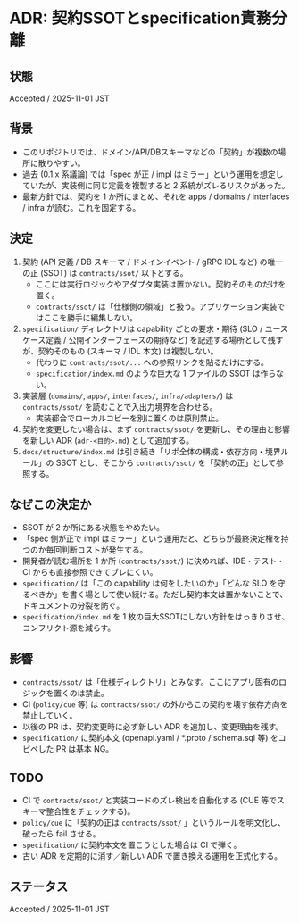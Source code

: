 # ADR: 契約SSOTとspecification責務分離

## 状態
Accepted / 2025-11-01 JST

## 背景
- このリポジトリでは、ドメイン/API/DBスキーマなどの「契約」が複数の場所に散りやすい。
- 過去 (0.1.x 系議論) では「spec が正 / impl はミラー」という運用を想定していたが、実装側に同じ定義を複製すると 2 系統がズレるリスクがあった。
- 最新方針では、契約を 1 か所にまとめ、それを apps / domains / interfaces / infra が読む。これを固定する。

## 決定
1. 契約 (API 定義 / DB スキーマ / ドメインイベント / gRPC IDL など) の唯一の正 (SSOT) は `contracts/ssot/` 以下とする。
   - ここには実行ロジックやアダプタ実装は置かない。契約そのものだけを置く。
   - `contracts/ssot/` は「仕様側の領域」と扱う。アプリケーション実装ではここを勝手に編集しない。
2. `specification/` ディレクトリは capability ごとの要求・期待 (SLO / ユースケース定義 / 公開インターフェースの期待など) を記述する場所として残すが、契約そのもの (スキーマ / IDL 本文) は複製しない。
   - 代わりに `contracts/ssot/...` への参照リンクを貼るだけにする。
   - `specification/index.md` のような巨大な 1 ファイルの SSOT は作らない。
3. 実装層 (`domains/`, `apps/`, `interfaces/`, `infra/adapters/`) は `contracts/ssot/` を読むことで入出力境界を合わせる。
   - 実装都合でローカルコピーを別に置くのは原則禁止。
4. 契約を変更したい場合は、まず `contracts/ssot/` を更新し、その理由と影響を新しい ADR (`adr-<目的>.md`) として追加する。
5. `docs/structure/index.md` は引き続き「リポ全体の構成・依存方向・境界ルール」の SSOT とし、そこから `contracts/ssot/` を「契約の正」として参照する。

## なぜこの決定か
- SSOT が 2 か所にある状態をやめたい。
- 「spec 側が正で impl はミラー」という運用だと、どちらが最終決定権を持つのか毎回判断コストが発生する。
- 開発者が読む場所を 1 か所 (`contracts/ssot/`) に決めれば、IDE・テスト・CI からも直接参照できてブレにくい。
- `specification/` は「この capability は何をしたいのか」「どんな SLO を守るべきか」を書く場として使い続ける。ただし契約本文は置かないことで、ドキュメントの分裂を防ぐ。
- `specification/index.md` を 1 枚の巨大SSOTにしない方針をはっきりさせ、コンフリクト源を減らす。

## 影響
- `contracts/ssot/` は「仕様ディレクトリ」とみなす。ここにアプリ固有のロジックを置くのは禁止。
- CI (`policy/cue` 等) は `contracts/ssot/` の外からこの契約を壊す依存方向を禁止していく。
- 以後の PR は、契約変更時に必ず新しい ADR を追加し、変更理由を残す。
- `specification/` に契約本文 (openapi.yaml / *.proto / schema.sql 等) をコピペした PR は基本 NG。

## TODO
- CI で `contracts/ssot/` と実装コードのズレ検出を自動化する (CUE 等でスキーマ整合性をチェックする)。
- `policy/cue` に「契約の正は `contracts/ssot/` 」というルールを明文化し、破ったら fail させる。
- `specification/` に契約本文を置こうとした場合は CI で弾く。
- 古い ADR を定期的に消す／新しい ADR で置き換える運用を正式化する。

## ステータス
Accepted / 2025-11-01 JST
